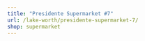```yaml
---
title: "Presidente Supermarket #7"
url: /lake-worth/presidente-supermarket-7/
shop: supermarket
---
```

